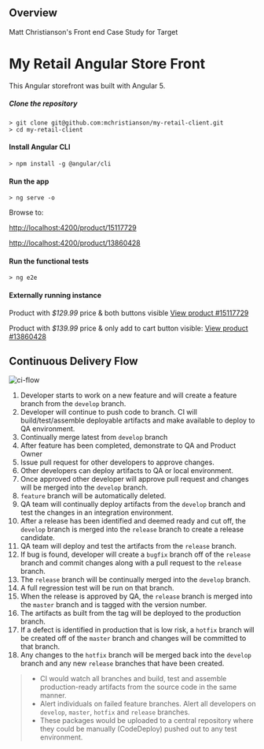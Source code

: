 ## Overview
Matt Christianson's Front end Case Study for Target

# My Retail Angular Store Front
This Angular storefront was built with Angular 5.

##### Clone the repository
```
> git clone git@github.com:mchristianson/my-retail-client.git
> cd my-retail-client
```

#### Install Angular CLI
`> npm install -g @angular/cli`

#### Run the app

`> ng serve -o`

Browse to:

[http://localhost:4200/product/15117729](http://localhost:4200/product/15117729)

[http://localhost:4200/product/13860428](http://localhost:4200/product/13860428)

#### Run the functional tests
`> ng e2e`

#### Externally running instance

Product with _$129.99_ price & both buttons visible [View product #15117729](http://my-retail.smd-test.com/product/15117729)

Product with _$139.99_ price & only add to cart button visible: [View product #13860428](http://my-retail.smd-test.com/product/13860428)

## Continuous Delivery Flow
![ci-flow](https://raw.githubusercontent.com/mchristianson/my-retail-client/ci-flow.png)
1. Developer starts to work on a new feature and will create a feature branch from the `develop` branch.
1. Developer will continue to push code to branch. CI will build/test/assemble deployable artifacts and make available to deploy to QA environment. 
1. Continually merge latest from `develop` branch
1. After feature has been completed, demonstrate to QA and Product Owner
1. Issue pull request for other developers to approve changes.
1. Other developers can deploy artifacts to QA or local environment.
1. Once approved other developer will approve pull request and changes will be merged into the `develop` branch.
1. `feature` branch will be automatically deleted.
1. QA team will continually deploy artifacts from the `develop` branch and test the changes in an integration environment.
1. After a release has been identified and deemed ready and cut off, the `develop` branch is merged into the `release` branch to create a release candidate.
1. QA team will deploy and test the artifacts from the `release` branch.
1. If bug is found, developer will create a `bugfix` branch off of the `release` branch and commit changes along with a pull request to the `release` branch.
1. The `release` branch will be continually merged into the `develop` branch.
1. A full regression test will be run on that branch.
1. When the release is approved by QA, the `release` branch is merged into the `master` branch and is tagged with the version number.
1. The artifacts as built from the tag will be deployed to the production branch.
1. If a defect is identified in production that is low risk, a `hotfix` branch will be created off of the `master` branch and changes will be committed to that branch.
1. Any changes to the `hotfix` branch will be merged back into the `develop` branch and any new `release` branches that have been created.
 


> * CI would watch all branches and build, test and assemble production-ready artifacts from the source code in the same manner.
> * Alert individuals on failed feature branches. Alert all developers on `develop`, `master`, `hotfix` and `release` branches.
> * These packages would be uploaded to a central repository where they could be manually (CodeDeploy) pushed out to any test environment.
